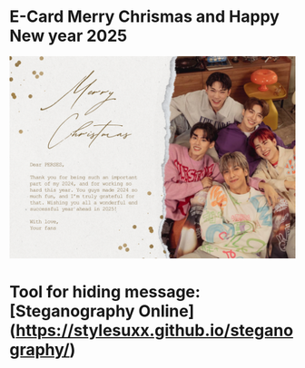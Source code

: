 # E-Card Merry Chrismas and Happy New year 2025
![e-card](img/card.png)
# Tool for hiding message: [Steganography Online] (https://stylesuxx.github.io/steganography/)
